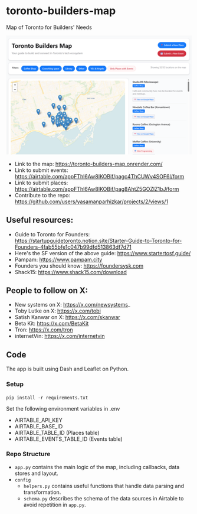# toronto-builders-map
Map of Toronto for Builders' Needs

![Screenshot of the Map](assets/screenshot_202509.png)

- Link to the map: https://toronto-builders-map.onrender.com/
- Link to submit events: https://airtable.com/appFThl6Aw8IKOBif/pagc4ThCUWv4SOF6l/form
- Link to submit places: https://airtable.com/appFThl6Aw8IKOBif/pag8AhtZ5GOZlZ1bJ/form
- Contribute to the repo: https://github.com/users/yasamanparhizkar/projects/2/views/1

## Useful resources:
* Guide to Toronto for Founders: https://startupguidetoronto.notion.site/Starter-Guide-to-Toronto-for-Founders-4fab55bfe1c047b99dfd513863df7d71
* Here's the SF version of the above guide: https://www.startertosf.guide/
* Pampam: https://www.pampam.city
* Founders you should know: https://foundersysk.com
* Shack15: https://www.shack15.com/download

## People to follow on X:
* New systems on X: https://x.com/newsystems_
* Toby Lutke on X: https://x.com/tobi
* Satish Kanwar on X: https://x.com/skanwar
* Beta Kit: https://x.com/BetaKit
* Tron: https://x.com/tron
* internetVin: https://x.com/internetvin

## Code

The app is built using Dash and Leaflet on Python.

### Setup

`pip install -r requirements.txt`

Set the following environment variables in .env

- AIRTABLE_API_KEY
- AIRTABLE_BASE_ID
- AIRTABLE_TABLE_ID (Places table)
- AIRTABLE_EVENTS_TABLE_ID (Events table)

### Repo Structure

- `app.py` contains the main logic of the map, including callbacks, data stores and layout.
- `config`
  - `helpers.py` contains useful functions that handle data parsing and transformation.
  - `schema.py` describes the schema of the data sources in Airtable to avoid repetition in `app.py`.
